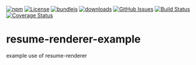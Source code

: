 [![npm](https://img.shields.io/npm/v/resume-renderer-example.svg)](https://www.npmjs.com/package/resume-renderer-example)
[![License](https://img.shields.io/badge/License-BSD%203--Clause-blue.svg)](https://opensource.org/licenses/BSD-3-Clause)
[![bundlejs](https://deno.bundlejs.com/?q=resume-renderer-example\&badge=detailed)](https://bundlejs.com/?q=resume-renderer-example)
[![downloads](http://img.shields.io/npm/dm/resume-renderer-example.svg?style=flat-square)](https://npmjs.org/package/resume-renderer-example)
[![GitHub Issues](https://img.shields.io/github/issues/arlac77/resume-renderer-example.svg?style=flat-square)](https://github.com/arlac77/resume-renderer-example/issues)
[![Build Status](https://img.shields.io/endpoint.svg?url=https%3A%2F%2Factions-badge.atrox.dev%2Farlac77%2Fresume-renderer-example%2Fbadge\&style=flat)](https://actions-badge.atrox.dev/arlac77/resume-renderer-example/goto)
[![Coverage Status](https://coveralls.io/repos/arlac77/resume-renderer-example/badge.svg)](https://coveralls.io/github/arlac77/resume-renderer-example)

# resume-renderer-example

example use of resume-renderer
